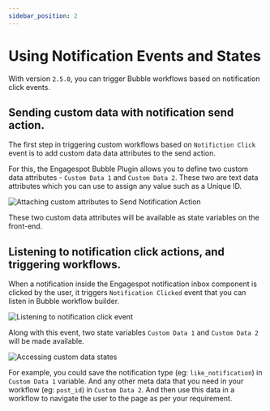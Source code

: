 ```yaml
---
sidebar_position: 2
---
```


# Using Notification Events and States

With version `2.5.0`, you can trigger Bubble workflows based on notification click events.

## Sending custom data with notification send action.
The first step in triggering custom workflows based on `Notifiction Click` event is to add custom data data attributes to the send action.

For this, the Engagespot Bubble Plugin allows you to define two custom data attributes - `Custom Data 1` and `Custom Data 2`. These two are text data attributes which you can use to assign any value such as a Unique ID.

![Attaching custom attributes to Send Notification Action](https://engagespot-website.s3.us-west-2.amazonaws.com/public/bubble_custom_data_e68f75392d.png?updated_at=2023-05-26T13:28:41.811Z)

These two custom data attributes will be available as state variables on the front-end.

## Listening to notification click actions, and triggering workflows.
When a notification inside the Engagespot notification inbox component is clicked by the user, it triggers `Notification Clicked` event that you can listen in Bubble workflow builder.

![Listening to notification click event](https://engagespot-website.s3.us-west-2.amazonaws.com/public/trigger_20baa74212.png?updated_at=2023-05-26T13:28:42.211Z)

Along with this event, two state variables `Custom Data 1` and `Custom Data 2` will be made available.

![Accessing custom data states](https://engagespot-website.s3.us-west-2.amazonaws.com/public/using_state_variables_d087468601.png?updated_at=2023-05-26T13:28:42.519Z)

For example, you could save the notification type (eg: `like_notification`) in `Custom Data 1` variable. And any other meta data that you need in your workflow (eg: `post_id`) in `Custom Data 2`. And then use this data in a workflow to navigate the user to the page as per your requirement.
